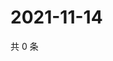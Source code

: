 # 2021-11-14

共 0 条

<!-- BEGIN WEIBO -->
<!-- 最后更新时间 Sun Nov 14 2021 23:14:12 GMT+0800 (China Standard Time) -->

<!-- END WEIBO -->
